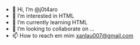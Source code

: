 - 👋 Hi, I’m @j0t4aro
- 👀 I’m interested in HTML
- 🌱 I’m currently learning HTML
- 💞️ I’m looking to collaborate on ...   
- 📫 How to reach  em mim  xanlau007@gmail.com 

<!---
j0t4aro/j0t4aro is a ✨ special ✨ repository because its `README.md` (this file) appears on your GitHub profile.
You can click the Preview link to take a look at your changes.
--->
